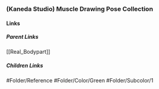 ### (Kaneda Studio) Muscle Drawing Pose Collection
#### Links
##### Parent Links
[[Real_Bodypart]]
##### Children Links
#Folder/Reference
#Folder/Color/Green
#Folder/Subcolor/1
